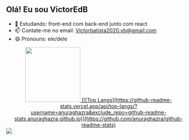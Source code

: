 ## Olá! Eu sou VictorEdB



- 🌱 Estudando: front-end com back-end junto com react
- 📫 Contate-me no email: Victorbatista2020.vb@gmail.com
- 😄 Pronouns: ele/dele

<div align="center">
  <a href="https://github.com/VictorEdB">
<img height="150em" src= https://github-readme-stats.vercel.app/api?username=VictorEdB&theme=tokyonight&show_icons=true/>
[![Top Langs](https://github-readme-stats.vercel.app/api/top-langs/?username=anuraghazra&exclude_repo=github-readme-stats,anuraghazra.github.io)](https://github.com/anuraghazra/github-readme-stats)
</div> 
  

<div>  
</a>
  <a href="https://www.linkedin.com/in/victor-batista-380428252/" target="_blank"><img src="https://img.shields.io/badge/-LinkedIn-%230077B5?style=for-the-badge&logo=linkedin&logoColor=white" target="_blank"></a> 
</div>
